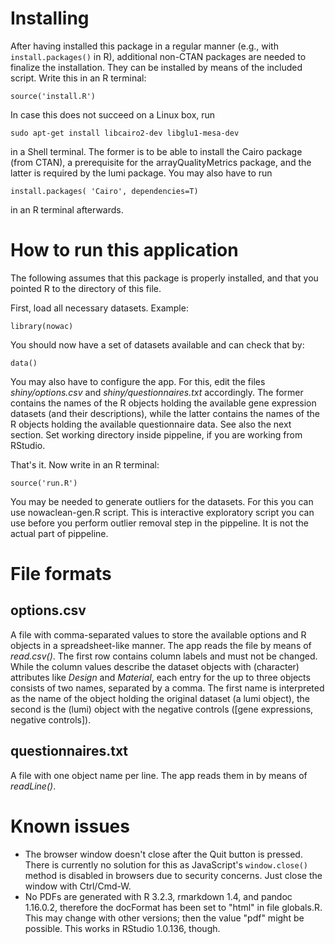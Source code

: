 # Installing
After having installed this package in a regular manner (e.g., with `install.packages()` in R),
additional non-CTAN packages are needed to finalize the installation.
They can be installed by means of the included script. Write this in an R terminal:

```
source('install.R')
```

In case this does not succeed on a Linux box, run

```
sudo apt-get install libcairo2-dev libglu1-mesa-dev
```

in a Shell terminal. The former is to be able to install the Cairo package (from CTAN),
a prerequisite for the arrayQualityMetrics package, and the latter is required by the lumi
package. You may also have to run

```
install.packages( 'Cairo', dependencies=T)
```

in an R terminal afterwards.


# How to run this application

The following assumes that this package is properly installed,
and that you pointed R to the directory of this file.

First, load all necessary datasets. Example:

```
library(nowac)
```

You should now have a set of datasets available and can check that by:

```
data()
```

You may also have to configure the app.
For this, edit the files *shiny/options.csv* and *shiny/questionnaires.txt* accordingly.
The former contains the names of the R objects holding the available gene expression datasets
(and their descriptions), while the latter contains the names of the R objects holding the
available questionnaire data. See also the next section.
Set working directory inside pippeline, if you are working from RStudio.

That's it.
Now write in an R terminal:

```
source('run.R')
```

You may be needed to generate outliers for the datasets. For this you can use nowaclean-gen.R script.
This is interactive exploratory script you can use before you perform outlier removal step in the pippeline. It is not the actual part of pippeline.

# File formats

## options.csv

A file with comma-separated values to store the available options and R
objects in a spreadsheet-like manner. The app reads the file by means of
*read.csv()*.  The first row contains column labels and must not be
changed. While the column values describe the dataset objects with (character)
attributes like *Design* and *Material*, each entry for the up to three
objects consists of two names, separated by a comma. The first name is
interpreted as the name of the object holding the original dataset (a lumi
object), the second is the (lumi) object with the negative controls
([gene expressions, negative controls]).


## questionnaires.txt

A file with one object name per line.  The app reads them in by means of
*readLine()*.


# Known issues
* The browser window doesn't close after the Quit button is pressed.
  There is currently no solution for this as JavaScript's
  `window.close()` method is disabled in browsers due to security
  concerns. Just close the window with Ctrl/Cmd-W.
* No PDFs are generated with R 3.2.3, rmarkdown 1.4, and pandoc
  1.16.0.2, therefore the docFormat has been set to "html" in
  file globals.R. This may change with other versions; then the value
  "pdf" might be possible. This works in RStudio 1.0.136, though.
